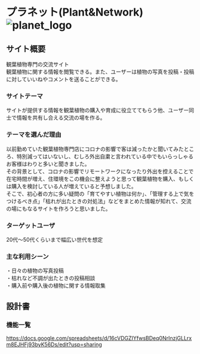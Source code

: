 # プラネット(Plant&Network)<br>![planet_logo](https://user-images.githubusercontent.com/62271857/85227067-d0e1e700-b415-11ea-9890-305a4fee16d0.png)

## サイト概要
観葉植物専門の交流サイト<br>
観葉植物に関する情報を閲覧できる。また、ユーザーは植物の写真を投稿・投稿に対していいねやコメントを送ることができる。

### サイトテーマ
サイトが提供する情報を観葉植物の購入や育成に役立ててもらう他、ユーザー同士で情報を共有し合える交流の場を作る。

### テーマを選んだ理由
以前勤めていた観葉植物専門店にコロナの影響で客は減ったかと聞いてみたところ、特別減ってはいないし、むしろ外出自粛と言われている中でもいらっしゃるお客様はわりと多いと聞きました。<br>
その背景として、コロナの影響でリモートワークになったり外出を控えることで在宅時間が増え、住環境をこの機会に整えようと思って観葉植物を購入、もしくは購入を検討している人が増えていると予想しました。<br>
そこで、初心者の方に多い疑問の「育てやすい植物は何か」、「管理する上で気をつけるべき点」「枯れが出たときの対処法」などをまとめた情報が知れて、交流の場にもなるサイトを作ろうと思いました。

### ターゲットユーザ
20代〜50代くらいまで幅広い世代を想定

### 主な利用シーン
・日々の植物の写真投稿<br>
・枯れなど不調が出たときの投稿相談<br>
・購入前や購入後の植物に関する情報取集

## 設計書

### 機能一覧
https://docs.google.com/spreadsheets/d/16cVDGZIYfwsBDeq0NrInzjGLLrxm8EJHFj93byK56Ds/edit?usp=sharing
